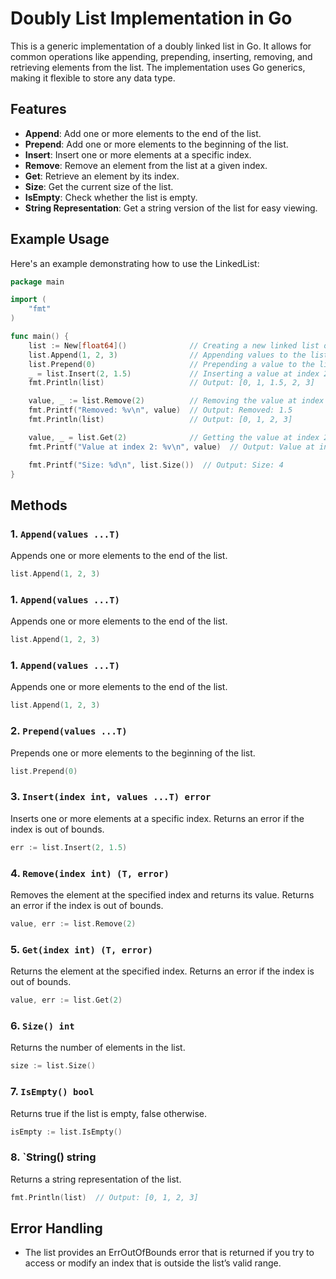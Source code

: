 # Doubly List Implementation in Go

This is a generic implementation of a doubly linked list in Go. It allows for common operations like appending, prepending, inserting, removing, and retrieving elements from the list. The implementation uses Go generics, making it flexible to store any data type.

## Features

- **Append**: Add one or more elements to the end of the list.
- **Prepend**: Add one or more elements to the beginning of the list.
- **Insert**: Insert one or more elements at a specific index.
- **Remove**: Remove an element from the list at a given index.
- **Get**: Retrieve an element by its index.
- **Size**: Get the current size of the list.
- **IsEmpty**: Check whether the list is empty.
- **String Representation**: Get a string version of the list for easy viewing.

## Example Usage

Here's an example demonstrating how to use the LinkedList:

```go
package main

import (
	"fmt"
)

func main() {
	list := New[float64]()              // Creating a new linked list of float64
	list.Append(1, 2, 3)                // Appending values to the list
	list.Prepend(0)                     // Prepending a value to the list
	_ = list.Insert(2, 1.5)             // Inserting a value at index 2
	fmt.Println(list)                   // Output: [0, 1, 1.5, 2, 3]

	value, _ := list.Remove(2)          // Removing the value at index 2
	fmt.Printf("Removed: %v\n", value)  // Output: Removed: 1.5
	fmt.Println(list)                   // Output: [0, 1, 2, 3]

	value, _ = list.Get(2)              // Getting the value at index 2
	fmt.Printf("Value at index 2: %v\n", value)  // Output: Value at index 2: 2

	fmt.Printf("Size: %d\n", list.Size())  // Output: Size: 4
}
```
## Methods

### 1. `Append(values ...T)`
Appends one or more elements to the end of the list.

```go
list.Append(1, 2, 3)
```
### 1. `Append(values ...T)`
Appends one or more elements to the end of the list.

```go
list.Append(1, 2, 3)
```

### 1. `Append(values ...T)`
Appends one or more elements to the end of the list.

```go
list.Append(1, 2, 3)
```

### 2. `Prepend(values ...T)`
Prepends one or more elements to the beginning of the list.

```go
list.Prepend(0)
```

### 3. `Insert(index int, values ...T) error`
Inserts one or more elements at a specific index. Returns an error if the index is out of bounds.

```go
err := list.Insert(2, 1.5)
```

### 4. `Remove(index int) (T, error)`
Removes the element at the specified index and returns its value. Returns an error if the index is out of bounds.

```go
value, err := list.Remove(2)
```

### 5. `Get(index int) (T, error)`
Returns the element at the specified index. Returns an error if the index is out of bounds.

```go
value, err := list.Get(2)
```

### 6. `Size() int`
Returns the number of elements in the list.

```go
size := list.Size()
```

### 7. `IsEmpty() bool`
Returns true if the list is empty, false otherwise.

```go
isEmpty := list.IsEmpty()
```

### 8. `String() string
Returns a string representation of the list.

```go
fmt.Println(list)  // Output: [0, 1, 2, 3]
```

## Error Handling
- The list provides an ErrOutOfBounds error that is returned if you try to access or modify an index that is outside the list’s valid range.
